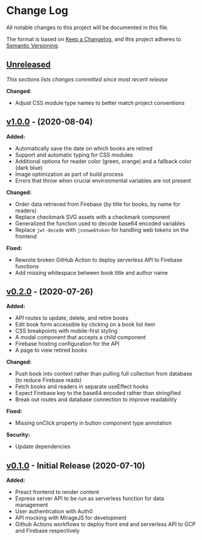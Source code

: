 # Change Log

All notable changes to this project will be documented in this file.

The format is based on [Keep a Changelog](https://keepachangelog.com/en/1.0.0/),
and this project adheres to [Semantic Versioning](https://semver.org/spec/v2.0.0.html).

## [Unreleased](https://github.com/mrewers/library/compare/v1.0.0...HEAD)

_This sections lists changes committed since most recent release_

**Changed:**

- Adjust CSS module type names to better match project conventions

## [v1.0.0](https://github.com/mrewers/library/compare/v0.2.0...v1.0.0) - (2020-08-04)

**Added:**

- Automatically save the date on which books are retired
- Support and automatic typing for CSS modules
- Additional options for reader color (green, orange) and a fallback color (dark blue)
- Image optimization as part of build process
- Errors that throw when crucial environmental variables are not present

**Changed:**

- Order data retrieved from Firebase (by title for books, by name for readers)
- Replace checkmark SVG assets with a checkmark component
- Generalized the function used to decode base64 encoded variables
- Replace `jwt-decode` with `jsonwebtoken` for handling web tokens on the frontend

**Fixed:**

- Rewrote broken GitHub Action to deploy serverless API to Firebase functions
- Add missing whitespace between book title and author name

## [v0.2.0](https://github.com/mrewers/library/compare/v0.1.0...v0.2.0) - (2020-07-26)

**Added:**

- API routes to update, delete, and retire books
- Edit book form accessible by clicking on a book list item
- CSS breakpoints with mobile-first styling
- A modal component that accepts a child component
- Firebase hosting configuration for the API
- A page to view retired books

**Changed:**

- Push book into context rather than pulling full collection from database (to reduce Firebase reads)
- Fetch books and readers in separate useEffect hooks
- Expect Firebase key to the base64 encoded rather than stringified
- Break out routes and database connection to improve readability

**Fixed:**

- Missing onClick property in button component type annotation

**Security:**

- Update dependencies

## [v0.1.0](https://github.com/mrewers/library/tree/v0.1.0) - Initial Release (2020-07-10)

**Added:**

- Preact frontend to render content
- Express server API to be run as serverless function for data management
- User authentication with Auth0
- API mocking with MirageJS for development
- Github Actions workflows to deploy front end and serverless API to GCP and Firebase respectively
